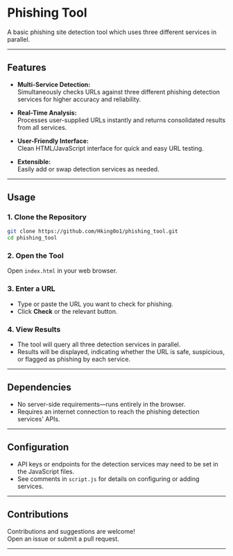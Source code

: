 # Phishing Tool

A basic phishing site detection tool which uses three different services in parallel.

---

## Features

- **Multi-Service Detection:**  
  Simultaneously checks URLs against three different phishing detection services for higher accuracy and reliability.

- **Real-Time Analysis:**  
  Processes user-supplied URLs instantly and returns consolidated results from all services.

- **User-Friendly Interface:**  
  Clean HTML/JavaScript interface for quick and easy URL testing.

- **Extensible:**  
  Easily add or swap detection services as needed.

---

## Usage

### 1. Clone the Repository

```bash
git clone https://github.com/Hking0o1/phishing_tool.git
cd phishing_tool
```

### 2. Open the Tool

Open `index.html` in your web browser.

### 3. Enter a URL

- Type or paste the URL you want to check for phishing.
- Click **Check** or the relevant button.

### 4. View Results

- The tool will query all three detection services in parallel.
- Results will be displayed, indicating whether the URL is safe, suspicious, or flagged as phishing by each service.

---

## Dependencies

- No server-side requirements—runs entirely in the browser.
- Requires an internet connection to reach the phishing detection services' APIs.

---

## Configuration

- API keys or endpoints for the detection services may need to be set in the JavaScript files.
- See comments in `script.js` for details on configuring or adding services.

---

## Contributions

Contributions and suggestions are welcome!  
Open an issue or submit a pull request.

---
